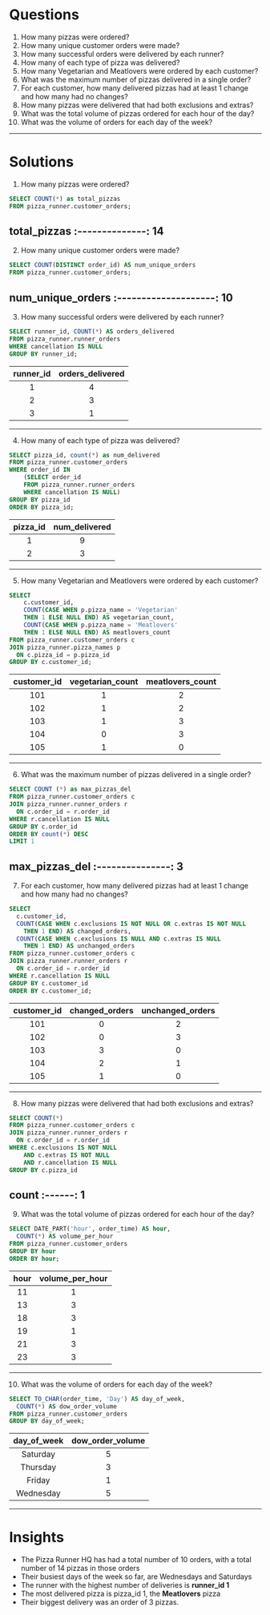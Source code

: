 # Questions
1. How many pizzas were ordered?
2. How many unique customer orders were made?
3. How many successful orders were delivered by each runner?
4. How many of each type of pizza was delivered?
5. How many Vegetarian and Meatlovers were ordered by each customer?
6. What was the maximum number of pizzas delivered in a single order?
7. For each customer, how many delivered pizzas had at least 1 change and how many had no changes?
8. How many pizzas were delivered that had both exclusions and extras?
9. What was the total volume of pizzas ordered for each hour of the day?
10. What was the volume of orders for each day of the week?
---

# Solutions
1. How many pizzas were ordered?
~~~sql
SELECT COUNT(*) as total_pizzas
FROM pizza_runner.customer_orders;
~~~
  total_pizzas
:--------------:
 14               
 ---
 2. How many unique customer orders were made?
~~~sql
SELECT COUNT(DISTINCT order_id) AS num_unique_orders
FROM pizza_runner.customer_orders;
~~~
  num_unique_orders
:--------------------:
 10
 ---
 3. How many successful orders were delivered by each runner?
~~~sql
SELECT runner_id, COUNT(*) AS orders_delivered
FROM pizza_runner.runner_orders
WHERE cancellation IS NULL
GROUP BY runner_id;
~~~
  runner_id          |  orders_delivered
:-------------------:|:---------------------:
  1                  | 4
  2                  | 3
  3                  | 1
  ---
4. How many of each type of pizza was delivered?
~~~sql
SELECT pizza_id, count(*) as num_delivered
FROM pizza_runner.customer_orders
WHERE order_id IN 
    (SELECT order_id
    FROM pizza_runner.runner_orders 
    WHERE cancellation IS NULL)
GROUP BY pizza_id
ORDER BY pizza_id;
~~~
 pizza_id       | num_delivered
:--------------:|:----------------:
 1              | 9
 2              | 3
 ---
5. How many Vegetarian and Meatlovers were ordered by each customer?
~~~sql
SELECT 
    c.customer_id, 
    COUNT(CASE WHEN p.pizza_name = 'Vegetarian' 
    THEN 1 ELSE NULL END) AS vegetarian_count,
    COUNT(CASE WHEN p.pizza_name = 'Meatlovers' 
    THEN 1 ELSE NULL END) AS meatlovers_count
FROM pizza_runner.customer_orders c
JOIN pizza_runner.pizza_names p 
  ON c.pizza_id = p.pizza_id
GROUP BY c.customer_id;
~~~
 customer_id     | vegetarian_count   |  meatlovers_count
:---------------:|:------------------:|:--------------------:
 101             | 1                  | 2 
 102             | 1                  | 2
 103             | 1                  | 3
 104             | 0                  | 3
 105             | 1                  | 0
 ----
6. What was the maximum number of pizzas delivered in a single order?
~~~sql
SELECT COUNT (*) as max_pizzas_del
FROM pizza_runner.customer_orders c
JOIN pizza_runner.runner_orders r
  ON c.order_id = r.order_id
WHERE r.cancellation IS NULL
GROUP BY c.order_id
ORDER BY count(*) DESC
LIMIT 1
~~~
 max_pizzas_del
:---------------:
 3
 ---
7. For each customer, how many delivered pizzas had at least 1 change and how many had no changes?
~~~sql
SELECT 
  c.customer_id, 
  COUNT(CASE WHEN c.exclusions IS NOT NULL OR c.extras IS NOT NULL 
  	THEN 1 END) AS changed_orders,
  COUNT(CASE WHEN c.exclusions IS NULL AND c.extras IS NULL
  	THEN 1 END) AS unchanged_orders
FROM pizza_runner.customer_orders c
JOIN pizza_runner.runner_orders r
  ON c.order_id = r.order_id
WHERE r.cancellation IS NULL
GROUP BY c.customer_id
ORDER BY c.customer_id;
  ~~~
  customer_id   |  changed_orders   | unchanged_orders
 :-------------:|:-----------------:|:------------------:
  101           | 0                 | 2
  102           | 0                 | 3
  103           | 3                 | 0
  104           | 2                 | 1
  105           | 1                 | 0
  ---
8. How many pizzas were delivered that had both exclusions and extras?
~~~sql
SELECT COUNT(*)
FROM pizza_runner.customer_orders c
JOIN pizza_runner.runner_orders r
  ON c.order_id = r.order_id
WHERE c.exclusions IS NOT NULL 
	AND c.extras IS NOT NULL
	AND r.cancellation IS NULL
GROUP BY c.pizza_id
~~~
 count
:------:
 1
 ---
9. What was the total volume of pizzas ordered for each hour of the day?
~~~sql
SELECT DATE_PART('hour', order_time) AS hour, 
  COUNT(*) AS volume_per_hour
FROM pizza_runner.customer_orders
GROUP BY hour
ORDER BY hour;
~~~
 hour     | volume_per_hour
:--------:|:-----------------:
 11       | 1
 13       | 3
 18       | 3
 19       | 1
 21       | 3
 23       | 3
 ---
 10. What was the volume of orders for each day of the week?
~~~sql
SELECT TO_CHAR(order_time, 'Day') AS day_of_week, 
  COUNT(*) AS dow_order_volume
FROM pizza_runner.customer_orders
GROUP BY day_of_week;
~~~
 day_of_week    | dow_order_volume
:--------------:|:------------------:
 Saturday       | 5
 Thursday       | 3
 Friday         | 1
 Wednesday      | 5
---

# Insights

- The Pizza Runner HQ has had a total number of 10 orders, with a total number of 14 pizzas in those orders
- Their busiest days of the week so far, are Wednesdays and Saturdays
- The runner with the highest number of deliveries is **runner_id 1**
- The most delivered pizza is pizza_id 1, the **Meatlovers** pizza
- Their biggest delivery was an order of 3 pizzas.
